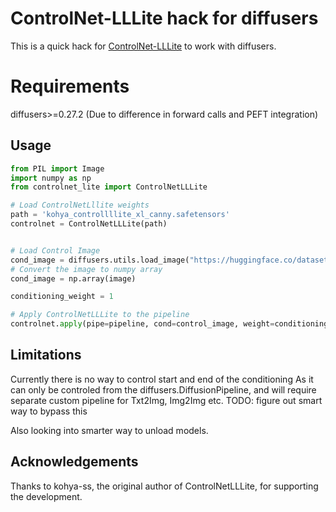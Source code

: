 # ControlNet-LLLite hack for diffusers
This is a quick hack for [ControlNet-LLLite](https://github.com/kohya-ss/sd-scripts/blob/sdxl/docs/train_lllite_README.md) to work with diffusers.

# Requirements
diffusers>=0.27.2 (Due to difference in forward calls and PEFT integration)

## Usage
```python
from PIL import Image
import numpy as np
from controlnet_lite import ControlNetLLLite

# Load ControlNetLllite weights 
path = 'kohya_controllllite_xl_canny.safetensors'
controlnet = ControlNetLLLite(path)


# Load Control Image
cond_image = diffusers.utils.load_image("https://huggingface.co/datasets/hf-internal-testing/diffusers-images/resolve/main/sd_controlnet/hf-logo.png")
# Convert the image to numpy array
cond_image = np.array(image)

conditioning_weight = 1

# Apply ControlNetLLLite to the pipeline
controlnet.apply(pipe=pipeline, cond=control_image, weight=conditioning_weight)
```
## Limitations
Currently there is no way to control start and end of the conditioning
As it can only be controled from the diffusers.DiffusionPipeline, and will require separate custom pipeline for Txt2Img, Img2Img etc.
TODO: figure out smart way to bypass this

Also looking into smarter way to unload models.
## Acknowledgements
Thanks to kohya-ss, the original author of ControlNetLLLite, for supporting the development.
